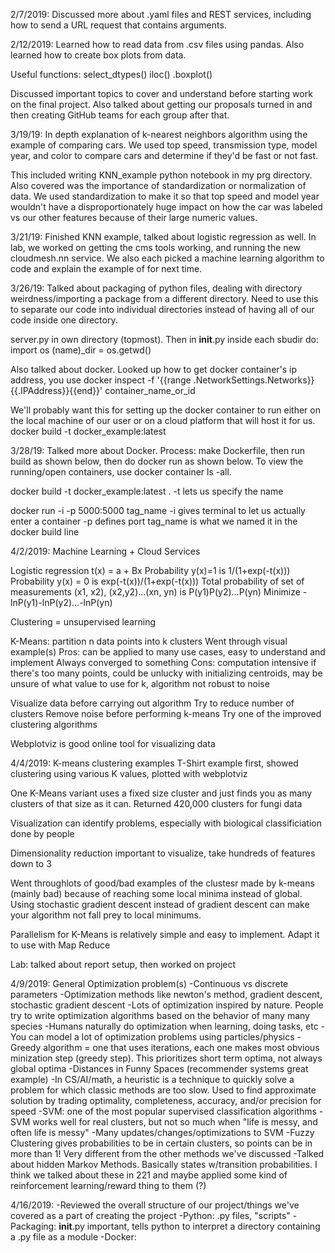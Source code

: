 2/7/2019: Discussed more about .yaml files and REST services, including
how to send a URL request that contains arguments.

2/12/2019: Learned how to read data from .csv files using pandas. Also learned
how to create box plots from data.

Useful functions: select_dtypes()
		  iloc()
		  .boxplot()

Discussed important topics to cover and understand before starting work on the
final project. Also talked about getting our proposals turned in and then
creating GitHub teams for each group after that.

3/19/19: In depth explanation of k-nearest neighbors algorithm using the
example of comparing cars. We used top speed, transmission type, model year,
and color to compare cars and determine if they'd be fast or not fast.

This included writing KNN_example python notebook in my prg directory. Also
covered was the importance of standardization or normalization of data.
We used standardization to make it so that top speed and model year
wouldn't have a disproportionately huge impact on how the car was labeled
vs our other features because of their large numeric values.

3/21/19: Finished KNN example, talked about logistic regression as well.
In lab, we worked on getting the cms tools working, and running the new
cloudmesh.nn service. We also each picked a machine learning algorithm to code
and explain the example of for next time.

3/26/19: Talked about packaging of python files, dealing with directory
weirdness/importing a package from a different directory. Need to use
this to separate our code into individual directories instead
of having all of our code inside one directory.

server.py in own directory (topmost). Then in __init__.py inside each sbudir
 do:
import os
(name)_dir = os.getwd()

Also talked about docker. Looked up how to get docker container's ip address,
you use 
docker inspect -f '{{range .NetworkSettings.Networks}}{{.IPAddress}}{{end}}' container_name_or_id

We'll probably want this for setting up the docker container to run either on
the local machine of our user or on a cloud platform that will host it for us.
docker build -t docker_example:latest

3/28/19: Talked more about Docker.
Process: make Dockerfile, then run build as shown below, then
do docker run as shown below. To view the running/open containers,
use docker container ls -all.

docker build -t docker_example:latest .
-t lets us specify the name

docker run -i -p 5000:5000 tag_name
-i gives terminal to let us actually enter a container 
-p defines port
tag_name is what we named it in the docker build line

4/2/2019: Machine Learning + Cloud Services

Logistic regression
t(x) = a + Bx
Probability y(x)=1 is 1/(1+exp(-t(x)))
Probability y(x) = 0 is exp(-t(x))/(1+exp(-t(x)))
Total probability of set of measurements (x1, x2), (x2,y2)...(xn, yn) is 
P(y1)P(y2)...P(yn)
Minimize -lnP(y1)-lnP(y2)...-lnP(yn)

Clustering = unsupervised learning

K-Means: partition n data points into k clusters
Went through visual example(s)
Pros: can be applied to many use cases, easy to understand and implement
Always converged to something
Cons: computation intensive if there's too many points, could be unlucky
with initializing centroids, may be unsure of what value to use for k,
algorithm not robust to noise

Visualize data before carrying out algorithm
Try to reduce number of clusters
Remove noise before performing k-means
Try one of the improved clustering algorithms

Webplotviz is good online tool for visualizing data

4/4/2019: K-means clustering examples
T-Shirt example first, showed clustering using various K values, plotted
with webplotviz

One K-Means variant uses a fixed size cluster and just finds you as 
many clusters of that size as it can. Returned 420,000 clusters for
fungi data

Visualization can identify problems, especially with biological
classificiation done by people

Dimensionality reduction important to visualize, take hundreds of
features down to 3

Went throughlots of good/bad examples of the clustesr made by
k-means (mainly bad) because of reaching some local minima instead of global.
Using stochastic gradient descent instead of gradient descent can make
your algorithm not fall prey to local minimums.

Parallelism for K-Means is relatively simple and easy to implement. Adapt
it to use with Map Reduce

Lab: talked about report setup, then worked on project

4/9/2019:
General Optimization problem(s)
-Continuous vs discrete parameters
-Optimization methods like newton's method, gradient descent, stochastic
gradient descent
-Lots of optimization inspired by nature. People try to write optimization
algorithms based on the behavior of many many species
-Humans naturally do optimization when learning, doing tasks, etc
-You can model a lot of optimization problems using particles/physics
-Greedy algorithm = one that uses iterations, each one makes most obvious
minization step (greedy step). This prioritizes short term optima, not
always global optima
-Distances in Funny Spaces (recommender systems great example)
-In CS/AI/math, a heuristic is a technique to quickly solve a problem
for which classic methods are too slow. Used to find approximate solution
by trading optimality, completeness, accuracy, and/or precision for speed
-SVM: one of the most popular supervised classification algorithms 
-SVM works well for real clusters, but not so much when "life is messy, and
often life is messy"
-Many updates/changes/optimizations to SVM
-Fuzzy Clustering gives probabilities to be in certain clusters,
so points can be in more than 1! Very different from the other
methods we've discussed
-Talked about hidden Markov Methods. Basically states w/transition
probabilities. I think we talked about these in 221 and maybe applied
some kind of reinforcement learning/reward thing to them (?)

4/16/2019:
-Reviewed the overall structure of our project/things we've covered as
a part of creating the project
-Python: .py files, "scripts"
-Packaging: __init__.py important, tells python to interpret a directory containing
a .py file as a module
-Docker: 